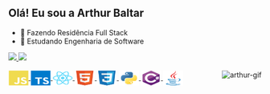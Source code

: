 ## Olá! Eu sou a Arthur Baltar

- 🔭 Fazendo Residência Full Stack
- 🌱 Estudando Engenharia de Software
  

<div>
  <a href="https://beacons.ai/Arthurbaltar1">
  <img height="180em" src="https://github-readme-stats.vercel.app/api?username=Arthurbaltar1&show_icons=true&theme=dark&include_all_commits=true&count_private=true"/>
  <img height="180em" src="https://github-readme-stats.vercel.app/api/top-langs/?username=Arthurbaltar1&layout=compact&langs_count=16&theme=dark"/>
</div>
  
<div style="display: inline_block"><br>
  <img align="center" alt="arthur-Js" height="30" width="40" src="https://raw.githubusercontent.com/devicons/devicon/master/icons/javascript/javascript-plain.svg">
  <img align="center" alt="arthur-Ts" height="30" width="40" src="https://raw.githubusercontent.com/devicons/devicon/master/icons/typescript/typescript-plain.svg">
  <img align="center" alt="arthur-React" height="30" width="40" src="https://raw.githubusercontent.com/devicons/devicon/master/icons/react/react-original.svg">
  <img align="center" alt="arthur-HTML" height="30" width="40" src="https://raw.githubusercontent.com/devicons/devicon/master/icons/html5/html5-original.svg">
  <img align="center" alt="arthur-CSS" height="30" width="40" src="https://raw.githubusercontent.com/devicons/devicon/master/icons/css3/css3-original.svg">
  <img align="center" alt="arthur-Python" height="30" width="40" src="https://raw.githubusercontent.com/devicons/devicon/master/icons/python/python-original.svg">
  <img align="center" alt="arthur-Csharp" height="30" width="40" src="https://raw.githubusercontent.com/devicons/devicon/master/icons/csharp/csharp-original.svg">
   <img align="center" alt="arthur-Js" height="30" width="40" src="https://raw.githubusercontent.com/devicons/devicon/master/icons/java/java-original.svg">
  <img align="right" alt="arthur-gif" src="https://cdn.discordapp.com/attachments/795358919417397249/825430589581688872/hi.gif">
</div>
  
##
  
<div>
 

